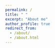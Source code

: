```yaml
---
permalink: /
title: " "
excerpt: "About me"
author_profile: true
redirect_from: 
  - /about/
  - /about.html
---
```

